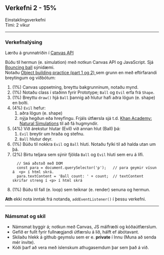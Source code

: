 ## Verkefni 2 - 15%
Einstaklingsverkefni <br>
Tími: 2 vikur

---

### Verkefnalýsing
Lærðu á grunnatriðin í [Canvas API](https://developer.mozilla.org/en-US/docs/Web/API/Canvas_API/Tutorial) 

Búðu til hermun (e. simulation) með notkun Canvas API og JavaScript. Sjá [Bouncing ball](https://mdn.github.io/learning-area/javascript/oojs/bouncing-balls/index-finished.html) sýnidæmi. <br>
Notaðu [Object building practice (part 1 og 2) ](https://github.com/GunnarThorunnarson/FORR3JS05DU/wiki/Canvas#hermun-e-simulation) sem grunn en með eftirfarandi breytingum og viðbótum:

1. (1%) Canvas uppsetning, breyttu bakgrunninum, notaðu mynd.
1. (1%) Notaðu class í staðinn fyrir Prototype; `Ball` og `Evil` erfa frá `Shape`.
1. (1%) Breyttu `draw()` hjá `Ball` þannig að hlutur hafi aðra lögun (e. shape) en bolti.
1. (4%) `Evil` hefur:
   1. aðra lögun (e. shape) 
   1. nýja hegðun eða hreyfingu. Frjáls útfærsla sjá t.d. [Khan Academy: Natural Simulations](https://www.khanacademy.org/computing/computer-programming/programming-natural-simulations) til að fá hugmyndir.
1. (4%) Við árekstur hlutar (Evil) við annan hlut (Ball) þá:
   1. `Evil` breytir um hraða og stefnu.
   1. `Ball` hlutur deyr.
1. (1%) Búðu til nokkra `Evil` og `Ball` hluti. Notaðu fylki til að halda utan um þá.
1. (2%) Birtu teljara sem sýnir fjölda `Ball` og `Evil` hluti sem eru á lífi. 
   ```
     // Smá aðstoð með DOM
     const para = document.querySelector('p');   // para geymir vísun á  <p> í html skrá.
     para.textContent = 'Ball count: ' + count;  // textContent skrifar streng í <p> í html skrá
   ```
1. (1%) Búðu til fall (e. loop) sem teiknar (e. render) senuna og hermun. 

**Ath** ekki nota inntak frá notanda, `addEventListener()` í þessu verkefni.

---

### Námsmat og skil
* Námsmat byggir á; notkun með Canvas, JS málfræði og kóðaútfærslum. 
* Gefið er fullt fyrir fullnægjandi útfærslu á lið, hálft ef ábótavant.
* Skilaðu hlekk á github geymslu sem er e. **private** í Innu (Muna að senda mér invite).
* Kóði þarf að vera með íslenskum athugasemdum þar sem það á við.

<!--
http://buildnewgames.com/simulating-natural-systems/
-->
